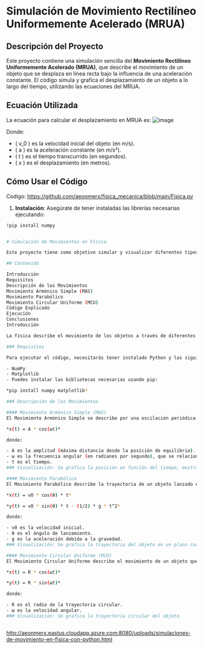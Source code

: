 # Simulación de Movimiento Rectilíneo Uniformemente Acelerado (MRUA)

## Descripción del Proyecto

Este proyecto contiene una simulación sencilla del **Movimiento Rectilíneo Uniformemente Acelerado (MRUA)**, que describe el movimiento de un objeto que se desplaza en línea recta bajo la influencia de una aceleración constante. El código simula y grafica el desplazamiento de un objeto a lo largo del tiempo, utilizando las ecuaciones del MRUA.

## Ecuación Utilizada

La ecuación para calcular el desplazamiento en MRUA es:
![image](https://github.com/user-attachments/assets/37de4cf2-34ad-4ce9-91b5-c61873c282b8)

Donde:
- \( v_0 \) es la velocidad inicial del objeto (en m/s).
- \( a \) es la aceleración constante (en m/s²).
- \( t \) es el tiempo transcurrido (en segundos).
- \( x \) es el desplazamiento (en metros).

## Cómo Usar el Código
Codigo: https://github.com/aeonmerx/fisica_mecanica/blob/main/Fisica.py
1. **Instalación**: Asegúrate de tener instaladas las librerías necesarias ejecutando:

```bash
!pip install numpy


# Simulación de Movimientos en Física

Este proyecto tiene como objetivo simular y visualizar diferentes tipos de movimiento en física: Movimiento Armónico Simple (MAS), Movimiento Parabólico y Movimiento Circular Uniforme (MCU). Se utiliza Python junto con las bibliotecas NumPy y Matplotlib para realizar cálculos numéricos y crear gráficos que ayudan a entender los conceptos de movimiento de manera visual.

## Contenido

Introducción
Requisitos
Descripción de los Movimientos
Movimiento Armónico Simple (MAS)
Movimiento Parabólico
Movimiento Circular Uniforme (MCU)
Código Explicado
Ejecución
Conclusiones
Introducción

La física describe el movimiento de los objetos a través de diferentes modelos. Este proyecto proporciona una forma visual de entender esos modelos mediante simulaciones en Python. Utilizaremos gráficas para observar cómo varían las posiciones de los objetos en el tiempo según diferentes condiciones iniciales.

### Requisitos

Para ejecutar el código, necesitarás tener instalado Python y las siguientes bibliotecas:

- NumPy
- Matplotlib
- Puedes instalar las bibliotecas necesarias usando pip:

*pip install numpy matplotlib*

### Descripción de los Movimientos

#### Movimiento Armónico Simple (MAS)
El Movimiento Armónico Simple se describe por una oscilación periódica. La ecuación que define la posición en función del tiempo es:

*x(t) = A * cos(ωt)*

donde:

- A es la amplitud (máxima distancia desde la posición de equilibrio).
- ω es la frecuencia angular (en radianes por segundo), que se relaciona con la frecuencia f como ω = 2πf.
- t es el tiempo.
### Visualización: Se grafica la posición en función del tiempo, mostrando la oscilación del objeto.

#### Movimiento Parabólico
El Movimiento Parabólico describe la trayectoria de un objeto lanzado en el aire bajo la influencia de la gravedad. Las ecuaciones para calcular la posición son:

*x(t) = v0 * cos(θ) * t*

*y(t) = v0 * sin(θ) * t - (1/2) * g * t^2*

donde:

- v0 es la velocidad inicial.
- θ es el ángulo de lanzamiento.
- g es la aceleración debida a la gravedad.
### Visualización: Se grafica la trayectoria del objeto en un plano cartesiano.

#### Movimiento Circular Uniforme (MCU)
El Movimiento Circular Uniforme describe el movimiento de un objeto que se desplaza a lo largo de una trayectoria circular con velocidad constante. La posición en coordenadas polares se puede describir como:

*x(t) = R * cos(ωt)*

*y(t) = R * sin(ωt)*

donde:

- R es el radio de la trayectoria circular.
- ω es la velocidad angular.
### Visualización: Se grafica la trayectoria circular del objeto.



```
http://aeonmerx.eastus.cloudapp.azure.com:8080/uploads/simulaciones-de-movimiento-en-fisica-con-python.html

